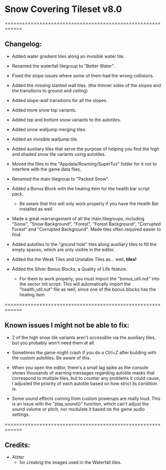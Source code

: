# Snow Covering Tileset v8.0

============================================================

## Changelog:

* Added water gradient tiles along an invisible water tile.

* Renamed the waterfall tilegroup to "Better Water".

* Fixed the slope issues where some of them had the wrong collisions.

* Added the missing slanted wall tiles. (the thinner sides of the slopes and the transitions to ground and ceiling)

* Added slope-wall transitions for all the slopes.

* Added more snow top variants.

* Added top and bottom snow variants to the autotiles.

* Added snow walljump merging tiles.

* Added an invisible walljump tile.

* Added auxiliary tiles that serve the purpose of helping you find the high and shaded snow tile variants using autotiles.

* Moved the files to the "Appdata/Roaming/SuperTux" folder for it not to interfere with the game data files.

* Renamed the main tilegroup to "Packed Snow".

* Added a Bonus Block with the healing item for the health bar script pack.
  - Be aware that this will only work properly if you have the Health Bar installed as well.

* Made a great rearrangement of all the main tilegroups, including "Sonw", "Snow Background", "Forest", "Forest Background", "Corrupted Forest" and "Corrupted Background". Made tiles often required easier to find.

* Added autotiles to the "ground hole" tiles along auxiliary tiles to fill the empty spaces, which are only visible in the editor.

* Added the the Weak Tiles and Unstable Tiles as... well, **tiles!**

* Added the Silver Bonus Blocks, a Quality of Life feature.
  - For them to work properly, you must import the "bonus_util.nut" into the sector init script. This will automatically import the "health_util.nut" file as well, since one of the bonus blocks has the healing item.

============================================================

## Known issues I might not be able to fix:

* 2 of the high snow tile variants aren't accessible via the auxiliary tiles, but you probably won't need them at all.

* Sometimes the game might crash if you do a Ctrl+Z after building with the custom autotiles. Be aware of this.

* When you open the editor, there's a small lag spike as the console shows thousands of warning messages regarding autotile masks that correspond to multiple tiles, but to counter any problems it could cause, I adjusted the priority of each autotile based on how strict its condition is.

* Some sound effects coming from custom powerups are really loud. This is an issue with the "play_sound()" function, which can't adjust the sound volume or pitch, nor modulate it based on the game audio settings.

============================================================

## Credits:

* Alzter
  - for creating the images used in the Waterfall tiles.
